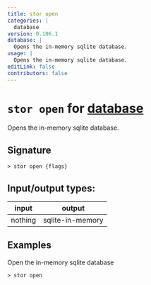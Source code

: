 ```yaml
---
title: stor open
categories: |
  database
version: 0.106.1
database: |
  Opens the in-memory sqlite database.
usage: |
  Opens the in-memory sqlite database.
editLink: false
contributors: false
---
```

<!-- This file is automatically generated. Please edit the command in https://github.com/nushell/nushell instead. -->

# `stor open` for [database](/commands/categories/database.md)

<div class='command-title'>Opens the in-memory sqlite database.</div>

## Signature

```> stor open {flags} ```


## Input/output types:

| input   | output           |
| ------- | ---------------- |
| nothing | sqlite-in-memory |
## Examples

Open the in-memory sqlite database
```nu
> stor open

```
